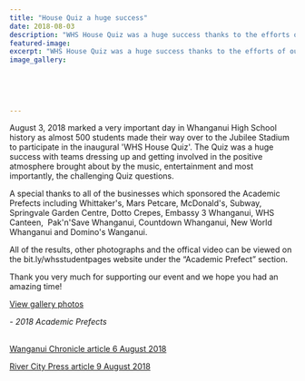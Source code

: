 ```yaml
---
title: "House Quiz a huge success"
date: 2018-08-03
description: "WHS House Quiz was a huge success thanks to the efforts of our 2018 Academic Prefects..."
featured-image: 
excerpt: "WHS House Quiz was a huge success thanks to the efforts of our 2018 Academic Prefects."
image_gallery:
    
    
    
    
    
---
```


<p dir="ltr"><span>August 3, 2018 marked a very important day in Whanganui High School history as almost 500 students made their way over to the Jubilee Stadium to participate in the inaugural 'WHS House Quiz'. The Quiz was a huge success with teams dressing up and getting involved in the positive atmosphere brought about by the music, entertainment and most importantly, the challenging Quiz questions.</span></p>
<p dir="ltr"><span>A special thanks to all of the businesses which sponsored the Academic Prefects including Whittaker's, Mars Petcare, McDonald's, Subway, Springvale Garden Centre, Dotto Crepes, Embassy 3 Whanganui, WHS Canteen, &nbsp;Pak'n'Save Whanganui, Countdown Whanganui, New World Whanganui and Domino's Wanganui.</span></p>
<p dir="ltr"><span>All of the results, other photographs and the offical video can be viewed on the bit.ly/whsstudentpages website under the &ldquo;Academic Prefect&rdquo; section.</span>&nbsp;</p>
<p dir="ltr"><span>Thank you very much for supporting our event and we hope you had an amazing time!</span>&nbsp;</p>
<p dir="ltr"><a href="http://www.whanganuihigh.school.nz/media/gallery">View gallery photos</a></p>
<p dir="ltr"><em>- 2018 Academic Prefects<br /><br /></em></p>
<p dir="ltr"><a href="http://www.whanganuihigh.school.nz/news/all-against-all-as-whs-houses-have-first-ever-quiz-war">Wanganui Chronicle article 6 August 2018</a></p>
<p dir="ltr"><a href="http://www.whanganuihigh.school.nz/news/500-students-in-whs-house-quiz">River City Press article 9 August 2018</a></p>

